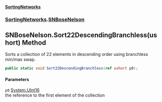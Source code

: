 #### [SortingNetworks](./index.md 'index')
### [SortingNetworks](./SortingNetworks.md 'SortingNetworks').[SNBoseNelson](./SortingNetworks-SNBoseNelson.md 'SortingNetworks.SNBoseNelson')
## SNBoseNelson.Sort22DescendingBranchless(ushort) Method
Sorts a collection of 22 elements in descending order using branchless min/max swap.  
```csharp
public static void Sort22DescendingBranchless(ref ushort p0);
```
#### Parameters
<a name='SortingNetworks-SNBoseNelson-Sort22DescendingBranchless(ushort)-p0'></a>
`p0` [System.UInt16](https://docs.microsoft.com/en-us/dotnet/api/System.UInt16 'System.UInt16')  
the reference to the first element of the collection  
  
